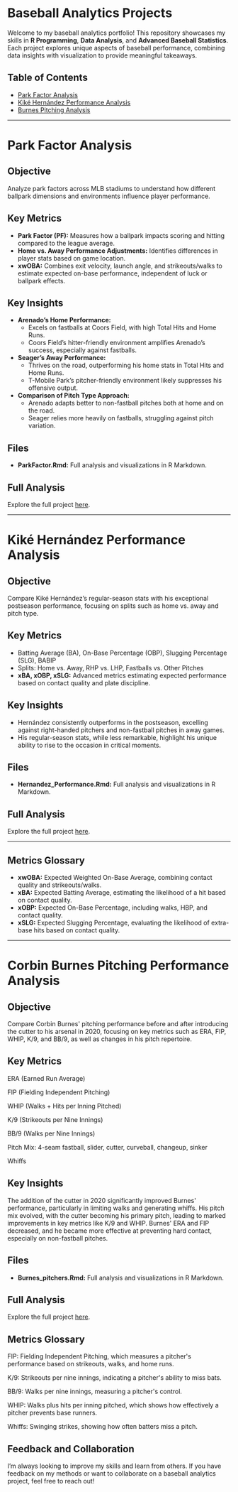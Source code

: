 # Baseball Analytics Projects  

Welcome to my baseball analytics portfolio! This repository showcases my skills in **R Programming**, **Data Analysis**, and **Advanced Baseball Statistics**. Each project explores unique aspects of baseball performance, combining data insights with visualization to provide meaningful takeaways.  

## Table of Contents  
- [Park Factor Analysis](#park-factor-analysis)  
- [Kiké Hernández Performance Analysis](#kiké-hernández-performance-analysis)  
- [Burnes Pitching Analysis](#burnes-pitchers-analysis)

---

# Park Factor Analysis  

## Objective  
Analyze park factors across MLB stadiums to understand how different ballpark dimensions and environments influence player performance.  

## Key Metrics  
- **Park Factor (PF):** Measures how a ballpark impacts scoring and hitting compared to the league average.  
- **Home vs. Away Performance Adjustments:** Identifies differences in player stats based on game location.  
- **xwOBA:** Combines exit velocity, launch angle, and strikeouts/walks to estimate expected on-base performance, independent of luck or ballpark effects.  

## Key Insights  
- **Arenado’s Home Performance:**  
  - Excels on fastballs at Coors Field, with high Total Hits and Home Runs.  
  - Coors Field’s hitter-friendly environment amplifies Arenado’s success, especially against fastballs.  
- **Seager’s Away Performance:**  
  - Thrives on the road, outperforming his home stats in Total Hits and Home Runs.  
  - T-Mobile Park’s pitcher-friendly environment likely suppresses his offensive output.  
- **Comparison of Pitch Type Approach:**  
  - Arenado adapts better to non-fastball pitches both at home and on the road.  
  - Seager relies more heavily on fastballs, struggling against pitch variation.  

## Files  
- **ParkFactor.Rmd:** Full analysis and visualizations in R Markdown.  

## Full Analysis  
Explore the full project [here](https://jasonwee2024.github.io/Baseball_Analysis_Projects/ParkFactor/ParkFactor.html).  

---

# Kiké Hernández Performance Analysis  

## Objective  
Compare Kiké Hernández’s regular-season stats with his exceptional postseason performance, focusing on splits such as home vs. away and pitch type.  

## Key Metrics  
- Batting Average (BA), On-Base Percentage (OBP), Slugging Percentage (SLG), BABIP  
- Splits: Home vs. Away, RHP vs. LHP, Fastballs vs. Other Pitches  
- **xBA, xOBP, xSLG:** Advanced metrics estimating expected performance based on contact quality and plate discipline.  

## Key Insights  
- Hernández consistently outperforms in the postseason, excelling against right-handed pitchers and non-fastball pitches in away games.  
- His regular-season stats, while less remarkable, highlight his unique ability to rise to the occasion in critical moments.  

## Files  
- **Hernandez_Performance.Rmd:** Full analysis and visualizations in R Markdown.  

## Full Analysis  
Explore the full project [here](https://jasonwee2024.github.io/Baseball_Analysis_Projects/Hernandez%20Performance/Hernandez_performance.html).  

---

## Metrics Glossary  
- **xwOBA:** Expected Weighted On-Base Average, combining contact quality and strikeouts/walks.  
- **xBA:** Expected Batting Average, estimating the likelihood of a hit based on contact quality.  
- **xOBP:** Expected On-Base Percentage, including walks, HBP, and contact quality.  
- **xSLG:** Expected Slugging Percentage, evaluating the likelihood of extra-base hits based on contact quality.  

---


# Corbin Burnes Pitching Performance Analysis

## Objective
Compare Corbin Burnes' pitching performance before and after introducing the cutter to his arsenal in 2020, focusing on key metrics such as ERA, FIP, WHIP, K/9, and BB/9, as well as changes in his pitch repertoire.

## Key Metrics
ERA (Earned Run Average)

FIP (Fielding Independent Pitching)

WHIP (Walks + Hits per Inning Pitched)

K/9 (Strikeouts per Nine Innings)

BB/9 (Walks per Nine Innings)

Pitch Mix: 4-seam fastball, slider, cutter, curveball, changeup, sinker

Whiffs

## Key Insights
The addition of the cutter in 2020 significantly improved Burnes' performance, particularly in limiting walks and generating whiffs.
His pitch mix evolved, with the cutter becoming his primary pitch, leading to marked improvements in key metrics like K/9 and WHIP.
Burnes' ERA and FIP decreased, and he became more effective at preventing hard contact, especially on non-fastball pitches.

## Files
- **Burnes_pitchers.Rmd:** Full analysis and visualizations in R Markdown.

## Full Analysis
Explore the full project [here](https://jasonwee2024.github.io/Baseball_Analysis_Projects/Burnes%20Cutter/Burnes_pitchers.html).  

## Metrics Glossary
FIP: Fielding Independent Pitching, which measures a pitcher's performance based on strikeouts, walks, and home runs.

K/9: Strikeouts per nine innings, indicating a pitcher's ability to miss bats.

BB/9: Walks per nine innings, measuring a pitcher's control.

WHIP: Walks plus hits per inning pitched, which shows how effectively a pitcher prevents base runners.

Whiffs: Swinging strikes, showing how often batters miss a pitch.

## Feedback and Collaboration  
I’m always looking to improve my skills and learn from others. If you have feedback on my methods or want to collaborate on a baseball analytics project, feel free to reach out!  
